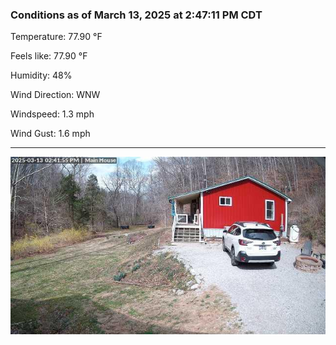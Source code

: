### Conditions as of March 13, 2025 at 2:47:11 PM CDT 

Temperature: 77.90 &deg;F

Feels like: 77.90 &deg;F

Humidity: 48%

Wind Direction: WNW

Windspeed: 1.3 mph

Wind Gust: 1.6 mph

---

<img src="./images/latest.jpeg"/>

